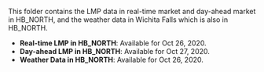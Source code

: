 This folder contains the LMP data in real-time market and day-ahead market in HB_NORTH, and the weather data in Wichita Falls which is also in HB_NORTH. 

- **Real-time LMP in HB_NORTH**: Available for Oct 26, 2020.
- **Day-ahead LMP in HB_NORTH**: Available for Oct 27, 2020.
- **Weather Data in HB_NORTH**: Available for Oct 26, 2020.